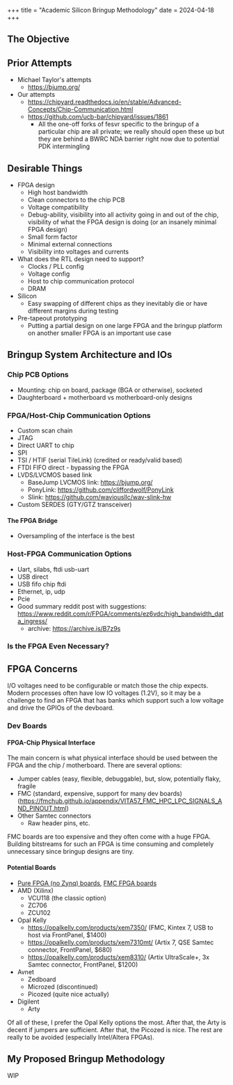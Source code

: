 +++
title = "Academic Silicon Bringup Methodology"
date = 2024-04-18
+++

## The Objective

## Prior Attempts

- Michael Taylor's attempts
  - https://bjump.org/
- Our attempts
  - https://chipyard.readthedocs.io/en/stable/Advanced-Concepts/Chip-Communication.html
  - https://github.com/ucb-bar/chipyard/issues/1861
    - All the one-off forks of fesvr specific to the bringup of a particular chip are all private; we really should open these up but they are behind a BWRC NDA barrier right now due to potential PDK intermingling

## Desirable Things

- FPGA design
  - High host bandwidth
  - Clean connectors to the chip PCB
  - Voltage compatibility
  - Debug-ability, visibility into all activity going in and out of the chip, visibility of what the FPGA design is doing (or an insanely minimal FPGA design)
  - Small form factor
  - Minimal external connections
  - Visibility into voltages and currents
- What does the RTL design need to support?
  - Clocks / PLL config
  - Voltage config
  - Host to chip communication protocol
  - DRAM
- Silicon
  - Easy swapping of different chips as they inevitably die or have different margins during testing
- Pre-tapeout prototyping
  - Putting a partial design on one large FPGA and the bringup platform on another smaller FPGA is an important use case

## Bringup System Architecture and IOs

### Chip PCB Options

- Mounting: chip on board, package (BGA or otherwise), socketed
- Daughterboard + motherboard vs motherboard-only designs

### FPGA/Host-Chip Communication Options

- Custom scan chain
- JTAG
- Direct UART to chip
- SPI
- TSI / HTIF (serial TileLink) (credited or ready/valid based)
- FTDI FIFO direct - bypassing the FPGA
- LVDS/LVCMOS based link
  - BaseJump LVCMOS link: https://bjump.org/
  - PonyLink: https://github.com/cliffordwolf/PonyLink
  - Slink: https://github.com/waviousllc/wav-slink-hw
- Custom SERDES (GTY/GTZ transceiver)

#### The FPGA Bridge

- Oversampling of the interface is the best

### Host-FPGA Communication Options

- Uart, silabs, ftdi usb-uart
- USB direct
- USB fifo chip ftdi
- Ethernet, ip, udp
- Pcie
- Good summary reddit post with suggestions: https://www.reddit.com/r/FPGA/comments/ez6vdc/high_bandwidth_data_ingress/
    - archive: https://archive.is/B7z9s

### Is the FPGA Even Necessary?

## FPGA Concerns

I/O voltages need to be configurable or match those the chip expects. Modern processes often have low IO voltages (1.2V), so it may be a challenge to find an FPGA that has banks which support such a low voltage and drive the GPIOs of the devboard.

### Dev Boards

#### FPGA-Chip Physical Interface

The main concern is what physical interface should be used between the FPGA and the chip / motherboard.
There are several options:

- Jumper cables (easy, flexible, debuggable), but, slow, potentially flaky, fragile
- FMC (standard, expensive, support for many dev boards) (https://fmchub.github.io/appendix/VITA57_FMC_HPC_LPC_SIGNALS_AND_PINOUT.html)
- Other Samtec connectors
  - Raw header pins, etc.

FMC boards are too expensive and they often come with a huge FPGA. Building bitstreams for such an FPGA is time consuming and completely unnecessary since bringup designs are tiny.

#### Potential Boards

- [Pure FPGA (no Zynq) boards](https://www.fpgadeveloper.com/list-of-pure-fpga-dev-boards/), [FMC FPGA boards](https://www.fpgadeveloper.com/list-of-fpga-dev-boards-with-fmc/)
- AMD (Xilinx)
  - VCU118 (the classic option)
  - ZC706
  - ZCU102
- Opal Kelly
  - https://opalkelly.com/products/xem7350/ (FMC, Kintex 7, USB to host via FrontPanel, $1400)
  - https://opalkelly.com/products/xem7310mt/ (Artix 7, QSE Samtec connector, FrontPanel, $680)
  - https://opalkelly.com/products/xem8310/ (Artix UltraScale+, 3x Samtec connector, FrontPanel, $1200)
- Avnet
  - Zedboard
  - Microzed (discontinued)
  - Picozed (quite nice actually)
- Digilent
  - Arty

Of all of these, I prefer the Opal Kelly options the most. After that, the Arty is decent if jumpers are sufficient. After that, the Picozed is nice. The rest are really to be avoided (especially Intel/Altera FPGAs).

## My Proposed Bringup Methodology

WIP
